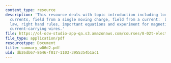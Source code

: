 ```yaml
---
content_type: resource
description: 'This resource deals with topic introduction including lorenz force on
  currents, field from a single moving charge, field from a current:  biot-savart
  law, right hand rules, important equations and experiment for magnetic force on
  current-carrying wires.'
file: https://ol-ocw-studio-app-qa.s3.amazonaws.com/courses/8-02t-electricity-and-magnetism-spring-2005/db26db678646f01711033955354b1ac1_summary_w06d2.pdf
file_type: application/pdf
resourcetype: Document
title: summary_w06d2.pdf
uid: db26db67-8646-f017-1103-3955354b1ac1
---
```

